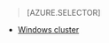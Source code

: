 > [AZURE.SELECTOR]
- [Windows cluster](/documentation/articles/hdinsight-develop-deploy-java-mapreduce)
<!-- deleted by customization
- [Linux cluster](/documentation/articles/hdinsight-develop-deploy-java-mapreduce-linux)
-->
